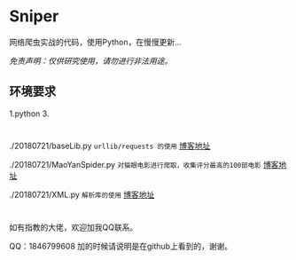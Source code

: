 # Sniper

网络爬虫实战的代码，使用Python，在慢慢更新...

*免责声明：仅供研究使用，请勿进行非法用途。*

## 环境要求

1.python 3.

#
./20180721/baseLib.py   `urllib/requests 的使用`     [博客地址](http://www.sniper97.cn/index.php/category/note/worm/baselib)

./20180721/MaoYanSpider.py       `对猫眼电影进行爬取，收集评分最高的100部电影`  [博客地址](http://www.sniper97.cn/index.php/category/note/worm/maoyan)

./20180721/XML.py                `解析库的使用`                              [博客地址](http://www.sniper97.cn/index.php/category/note/worm/XML)

#


如有指教的大佬，欢迎加我QQ联系。

QQ：1846799608 加的时候请说明是在github上看到的，谢谢。
